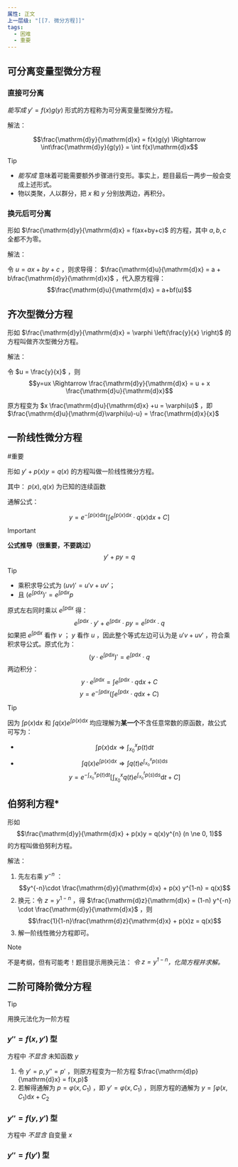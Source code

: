 ```yaml
---
属性: 正文
上一层级: "[[7. 微分方程]]"
tags:
  - 困难
  - 重要
---
```


## 可分离变量型微分方程

### 直接可分离

*能写成* $y' = f(x) g(y)$ 形式的方程称为可分离变量型微分方程。

解法：

$$\frac{\mathrm{d}y}{\mathrm{d}x} = f(x)g(y) \Rightarrow \int\frac{\mathrm{d}y}{g(y)} = \int f(x)\mathrm{d}x$$

> [!tip] 
> - *能写成* 意味着可能需要额外步骤进行变形。事实上，题目最后一两步一般会变成上述形式。
> - 物以类聚，人以群分，把 $x$ 和 $y$ 分别放两边，再积分。

### 换元后可分离

形如 $\frac{\mathrm{d}y}{\mathrm{d}x} = f(ax+by+c)$ 的方程，其中 $a,b,c$ 全都不为零。

解法：

令 $u = ax+by+c$ ，则求导得： $\frac{\mathrm{d}u}{\mathrm{d}x} = a + b\frac{\mathrm{d}y}{\mathrm{d}x}$ ，代入原方程得： $$\frac{\mathrm{d}u}{\mathrm{d}x} = a+bf(u)$$

## 齐次型微分方程

形如 $\frac{\mathrm{d}y}{\mathrm{d}x} = \varphi \left(\frac{y}{x} \right)$ 的方程叫做齐次型微分方程。

解法：

令 $u = \frac{y}{x}$ ，则 $$y=ux \Rightarrow \frac{\mathrm{d}y}{\mathrm{d}x} = u + x \frac{\mathrm{d}u}{\mathrm{d}x}$$

原方程变为 $x \frac{\mathrm{d}u}{\mathrm{d}x} +u = \varphi(u)$ ，即 $\frac{\mathrm{d}u}{\mathrm{d}\varphi(u)-u} = \frac{\mathrm{d}x}{x}$

## 一阶线性微分方程

#重要 

形如 $y' + p(x)y = q(x)$ 的方程叫做一阶线性微分方程。

其中： $p(x), q(x)$ 为已知的连续函数

通解公式：

$$y = e^{-\int p(x) \mathrm{d}x} \left[ \int e^{\int p(x) \mathrm{d}x} \cdot q(x) \mathrm{d}x + C \right]$$

> [!important] 
> **公式推导（很重要，不要跳过）**
> $$y' + py = q$$
> > [!tip] 
> > - 乘积求导公式为 $(uv)' = u'v + uv'$；
> > - 且 $(e^{\int p\mathrm{d}x})' = e^{\int p\mathrm{d}x}p$
> 
> 原式左右同时乘以 $e^{\int p\mathrm{d}x}$ 得： $$e^{\int p\mathrm{d}x}\cdot y' + e^{\int p\mathrm{d}x} \cdot py = e^{\int p\mathrm{d}x} \cdot q$$
> 如果把 $e^{\int p\mathrm{d}x}$ 看作 $v$ ； $y$ 看作 $u$ ，因此整个等式左边可认为是 $u'v + uv'$ ，符合乘积求导公式。原式化为：
> $$\left( y \cdot e^{\int p\mathrm{d}x} \right)' = e^{\int p\mathrm{d}x} \cdot q$$
> 两边积分： $$y \cdot e^{\int p\mathrm{d}x} = \int e^{\int p\mathrm{d}x} \cdot q \mathrm{d}x +C$$
> $$y = e^{-\int p \mathrm{d}x} \left( \int e^{\int p \mathrm{d}x} \cdot q \mathrm{d}x + C \right)$$

> [!tip] 
> 因为 $\int p(x) \mathrm{d}x$ 和 $\int q(x)e^{\int p(x) \mathrm{d}x}$ 均应理解为**某一个**不含任意常数的原函数，故公式可写为：
> - $$\int p(x) \mathrm{d}x \Rightarrow \int_{x_{0}}^{x} p(t) \mathrm{d}t$$
> - $$\int q(x)e^{\int p(x) \mathrm{d}x} \Rightarrow \int q(t)e^{\int_{x_{0}}^{x} p(s) \mathrm{d}s}$$
> $$y = e^{-\int_{x_{0}}^{x} p(t) \mathrm{d}t} \left[ \int_{x_{0}}^{x} q(t)e^{\int_{x_{0}}^{t} p(s) \mathrm{d}s} \mathrm{d}t + C \right]$$

## 伯努利方程*

形如 $$\frac{\mathrm{d}y}{\mathrm{d}x} + p(x)y = q(x)y^{n} (n \ne 0, 1)$$ 的方程叫做伯努利方程。

解法：

1. 先左右乘 $y^{-n}$ ： $$y^{-n}\cdot \frac{\mathrm{d}y}{\mathrm{d}x} + p(x) y^{1-n} = q(x)$$
2. 换元：令 $z = y^{1-n}$ ，得 $\frac{\mathrm{d}z}{\mathrm{d}x} = (1-n) y^{-n} \cdot \frac{\mathrm{d}y}{\mathrm{d}x}$ ，则 $$\frac{1}{1-n}\frac{\mathrm{d}z}{\mathrm{d}x} + p(x)z = q(x)$$
3. 解一阶线性微分方程即可。

> [!note] 
> 不是考纲，但有可能考！题目提示用换元法：
> *令 $z = y^{1-n}$，化简方程并求解。*


## 二阶可降阶微分方程

> [!tip] 
> 用换元法化为一阶方程

### $y'' = f(x,y')$ 型

方程中 *不显含* 未知函数 $y$

1. 令 $y' = p, y'' = p'$ ，则原方程变为一阶方程 $\frac{\mathrm{d}p}{\mathrm{d}x} = f(x,p)$
2. 若解得通解为 $p = \varphi(x, C_{1})$ ，即 $y'=\varphi(x,C_{1})$ ，则原方程的通解为 $y = \int \varphi (x,C_{1})\mathrm{d}x+C_{2}$

### $y'' = f(y,y')$ 型

方程中 *不显含* 自变量 $x$



### $y'' = f(y')$ 型